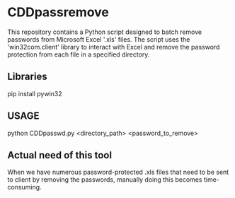 # CDDpassremove
This repository contains a Python script designed to batch remove passwords from Microsoft Excel '.xls' files. The script uses the 'win32com.client' library to interact with Excel and remove the password protection from each file in a specified directory.

## Libraries
pip install pywin32

## USAGE
python CDDpasswd.py <directory_path> <password_to_remove>

## Actual need of this tool
When we have numerous password-protected .xls files that need to be sent to client by removing the passwords, manually doing this becomes time-consuming.  

